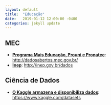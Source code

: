 ```yaml
---
layout: default
title:  "Educação"
date:   2019-01-12 12:00:00 -0400
categories: jekyll update
---
```


## MEC

-   **[Programa Mais Educação, Prouni e Pronatec](http://dadosabertos.mec.gov.br/)**: http://dadosabertos.mec.gov.br/
-   **[Inep](http://inep.gov.br/dados)**: http://inep.gov.br/dados

## Ciência de Dados

-   **[O Kaggle armazena e disponibiliza dados](https://www.kaggle.com/datasets)**: https://www.kaggle.com/datasets
